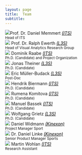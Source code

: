 ```yaml
---
layout: page
title:  Team
subtitle: 
---
```


 
  <div class="row">
    <div class="column">
      <img src="../assets/img/Daniel_Memmert.jpg">Prof. Dr. Daniel Memmert <a href="https://www.dshs-koeln.de/en/institut-fuer-trainingswissenschaft-und-sportinformatik/" style="color:black"><i>(ITS)</i></a> <br />
      <small>Head of ITS</small><br />
    </div>
    <div class="column">
      <img src="../assets/img/Ralph_Ewerth.jpeg">
      Prof. Dr. Ralph Ewerth <a href="https://www.tib.eu/en/research-development/visual-analytics" style="color:black"><i>(L3S)</i></a> <br />
      <small>Head of Visual Analytics Research Group</small><br />
    </div>
    <div class="column">
      <img src="../assets/img/Dominik_Raabe.jpg">
        Dominik Raabe <a href="https://www.dshs-koeln.de/en/institut-fuer-trainingswissenschaft-und-sportinformatik/" style="color:black"><i>(ITS)</i></a> <br />
      <small>Ph.D. (Candidate) and Project Organization</small><br />
    </div>

  <div class="row">
    <div class="column">
      <img src="../assets/img/Jonas_Theiner.jpeg">
      Jonas Theiner <a href="https://www.tib.eu/en/research-development/visual-analytics" style="color:black"><i>(L3S)</i></a> <br />
      <small>Ph.D. (Candidate)</small><br />
    </div>
    <div class="column">
      <img src="../assets/img/Eric_Mueller-Budach.jpg">
      Eric Müller-Budack <a href="https://www.tib.eu/en/research-development/visual-analytics" style="color:black"><i>(L3S)</i></a><br />
      <small>Post-Doc</small><br />
    </div>
    <div class="column">
        <img src="../assets/img/Hendrik_Biermann.jpg">
        Hendrik Biermann <a href="https://www.dshs-koeln.de/en/institut-fuer-trainingswissenschaft-und-sportinformatik/" style="color:black"><i>(ITS)</i></a>  <br />
        <small>Ph.D. (Candidate)</small><br />
    </div>
  </div>

  <div class="row">
    <div class="column">
      <img src="../assets/img/Rumena_Komitova.jpeg">
        Rumena Komitova <a href="https://www.dshs-koeln.de/en/institut-fuer-trainingswissenschaft-und-sportinformatik/" style="color:black"><i>(ITS)</i></a>  <br />
        <small>Ph.D. (Candidate)</small><br />
      </div>
      <div class="column">
      <img src="../assets/img/Manuel_Bassek.jpg">
        Manuel Bassek <a href="https://www.dshs-koeln.de/en/institut-fuer-trainingswissenschaft-und-sportinformatik/" style="color:black"><i>(ITS)</i></a>  <br />
        <small>Ph.D. (Candidate)</small><br />
      </div>
      <div class="column">
        <img src="../assets/img/Wolfgang_Grietz.jpg">
        Wolfgang Grietz <a href="https://www.tib.eu/en/research-development/visual-analytics" style="color:black"><i>(L3S)</i></a> <br />
        <small>Ph.D. (Candidate)</small><br />
      </div>
  </div>

  <div class="row">
    <div class="column">
       <img src="../assets/img/Pierre_Widmann.jpeg">
      Daniel Widmann <a href="hhttps://kinexon.com/de/sport" style="color:black"><i>(Kinexon)</i></a> <br />
      <small>Project Manager Sport</small><br />
    </div>
    <div class="column">
        <img src="../assets/img/Daniel_Linke.jpeg">
        Dr. Daniel Linke <a href="hhttps://kinexon.com/de/sport" style="color:black"><i>(Kinexon)</i></a>  <br />
        <small>Senior Product Manager Sports</small><br />
      </div>
    <div class="column">
        <img src="../assets/img/Martin_Wohlan.jpeg">
        Martin Wohlan <a href="https://www.dshs-koeln.de/en/institut-fuer-trainingswissenschaft-und-sportinformatik/" style="color:black"><i>(ITS)</i></a>  <br />
        <small>Research Assistant</small><br />
      </div>





